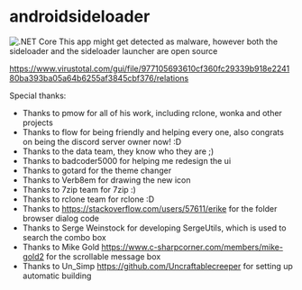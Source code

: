# androidsideloader

![.NET Core](https://github.com/Uncraftablecreeper/androidsideloader/workflows/.NET%20Core/badge.svg)
This app might get detected as malware, however both the sideloader and the sideloader launcher are open source

https://www.virustotal.com/gui/file/977105693610cf360fc29339b918e224180ba393ba05a64b6255af3845cbf376/relations

Special thanks:
 - Thanks to pmow for all of his work, including rclone, wonka and other projects
 - Thanks to flow for being friendly and helping every one, also congrats on being the discord server owner now! :D
 - Thanks to the data team, they know who they are ;)
 - Thanks to badcoder5000 for helping me redesign the ui
 - Thanks to gotard for the theme changer
 - Thanks to Verb8em for drawing the new icon
 - Thanks to 7zip team for 7zip :)
 - Thanks to rclone team for rclone :D
 - Thanks to https://stackoverflow.com/users/57611/erike for the folder browser dialog code
 - Thanks to Serge Weinstock for developing SergeUtils, which is used to search the combo box
 - Thanks to Mike Gold https://www.c-sharpcorner.com/members/mike-gold2 for the scrollable message box
 - Thanks to Un_Simp  https://github.com/Uncraftablecreeper for setting up automatic building
